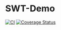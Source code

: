 SWT-Demo
=======
[![CI](https://github.com/Stastez/GitHub-API/actions/workflows/ci.yml/badge.svg)](https://github.com/Stastez/GitHub-API/actions/workflows/ci.yml)
[![Coverage Status](https://coveralls.io/repos/github/hpi-swa-teaching/SWT-Demo/badge.svg?branch=master)](https://coveralls.io/github/hpi-swa-teaching/SWT-Demo)
